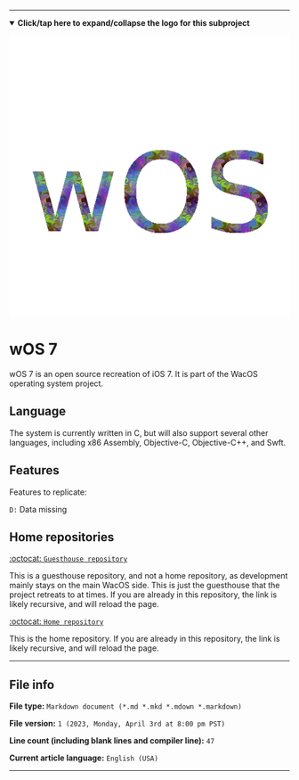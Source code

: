 
***

<details open><summary><b lang="en">Click/tap here to expand/collapse the logo for this subproject</b></summary>

![/wOS_Cosmic_HighCompression.png](/wOS_Cosmic_HighCompression.png)

</details>

# wOS 7

wOS 7 is an open source recreation of iOS 7. It is part of the WacOS operating system project. 

## Language

The system is currently written in C, but will also support several other languages, including x86 Assembly, Objective-C, Objective-C++, and Swft.

## Features

Features to replicate:

`D:` Data missing 

## Home repositories

[:octocat: `Guesthouse repository`](https://github.com/seanpm2001/wOS_7/)

This is a guesthouse repository, and not a home repository, as development mainly stays on the main WacOS side. This is just the guesthouse that the project retreats to at times. If you are already in this repository, the link is likely recursive, and will reload the page.

[:octocat: `Home repository`](https://github.com/seanpm2001/WacOS/tree/WacOS-dev/wOS/7/)

This is the home repository. If you are already in this repository, the link is likely recursive, and will reload the page.

***

## File info

**File type:** `Markdown document (*.md *.mkd *.mdown *.markdown)`

**File version:** `1 (2023, Monday, April 3rd at 8:00 pm PST)`

**Line count (including blank lines and compiler line):** `47`

**Current article language:** `English (USA)`

***
